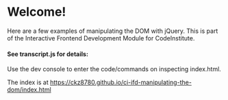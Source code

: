 # Welcome! 

Here are a few examples of manipulating the DOM with jQuery. This is part of the Interactive Frontend Development Module for CodeInstitute.

#### See transcript.js for details:

Use the dev console to enter the code/commands on inspecting index.html.

The index is at https://ckz8780.github.io/ci-ifd-manipulating-the-dom/index.html